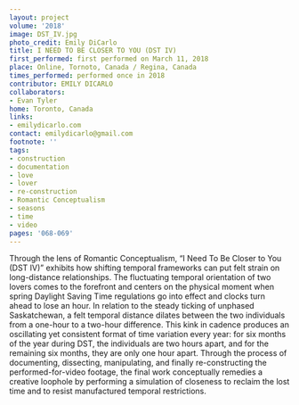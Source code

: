 ```yaml
---
layout: project
volume: '2018'
image: DST_IV.jpg
photo_credit: Emily DiCarlo
title: I NEED TO BE CLOSER TO YOU (DST IV)
first_performed: first performed on March 11, 2018
place: Online, Tornoto, Canada / Regina, Canada
times_performed: performed once in 2018
contributor: EMILY DICARLO
collaborators:
- Evan Tyler
home: Toronto, Canada
links:
- emilydicarlo.com
contact: emilydicarlo@gmail.com
footnote: ''
tags:
- construction
- documentation
- love
- lover
- re-construction
- Romantic Conceptualism
- seasons
- time
- video
pages: '068-069'
---
```


Through the lens of Romantic Conceptualism, “I Need To Be Closer to You (DST IV)” exhibits how shifting temporal frameworks can put felt strain on long-distance relationships. The fluctuating temporal orientation of two lovers comes to the forefront and centers on the physical moment when spring Daylight Saving Time regulations go into effect and clocks turn ahead to lose an hour. In relation to the steady ticking of unphased Saskatchewan, a felt temporal distance dilates between the two individuals from a one-hour to a two-hour difference. This kink in cadence produces an oscillating yet consistent format of time variation every year: for six months of the year during DST, the individuals are two hours apart, and for the remaining six months, they are only one hour apart. Through the process of documenting, dissecting, manipulating, and finally re-constructing the performed-for-video footage, the final work conceptually remedies a creative loophole by performing a simulation of closeness to reclaim the lost time and to resist manufactured temporal restrictions.

